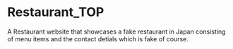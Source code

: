 # Restaurant_TOP

A Restaurant website that showcases a fake restaurant in Japan consisting of menu items and the contact detials which is fake of course.
